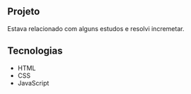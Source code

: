 ## Projeto
Estava relacionado com alguns estudos e resolvi incremetar.

## Tecnologias
- HTML
- CSS
- JavaScript